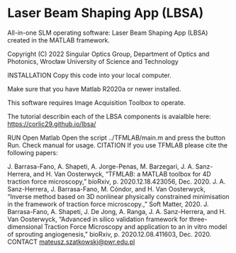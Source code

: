 # Laser Beam Shaping App (LBSA)
All-in-one SLM operating software: Laser Beam Shaping App (LBSA) created in the MATLAB framework.

Copyright (C) 2022 Singular Optics Group, Department of Optics and Photonics, Wrocław University of Science and Technology

INSTALLATION
Copy this code into your local computer.

Make sure that you have Matlab R2020a or newer installed.

This software requires Image Acquisition Toolbox to operate.

The tutorial describin each of the LBSA components is avaialble here: https://corlic29.github.io/lbsa/

RUN
Open Matlab
Open the script ../TFMLAB/main.m and press the button Run.
Check manual for usage.
CITATION
If you use TFMLAB please cite the following papers:

J. Barrasa-Fano, A. Shapeti, A. Jorge-Penas, M. Barzegari, J. A. Sanz-Herrera, and H. Van Oosterwyck, “TFMLAB: a MATLAB toolbox for 4D traction force microscopy,” bioRxiv, p. 2020.12.18.423056, Dec. 2020.
J. A. Sanz-Herrera, J. Barrasa-Fano, M. Cóndor, and H. Van Oosterwyck, “Inverse method based on 3D nonlinear physically constrained minimisation in the framework of traction force microscopy.,” Soft Matter, 2020.
J. Barrasa-Fano, A. Shapeti, J. De Jong, A. Ranga, J. A. Sanz-Herrera, and H. Van Oosterwyck, “Advanced in silico validation framework for three-dimensional Traction Force Microscopy and application to an in vitro model of sprouting angiogenesis,” bioRxiv, p. 2020.12.08.411603, Dec. 2020.
CONTACT
mateusz.szatkowski@pwr.edu.pl
